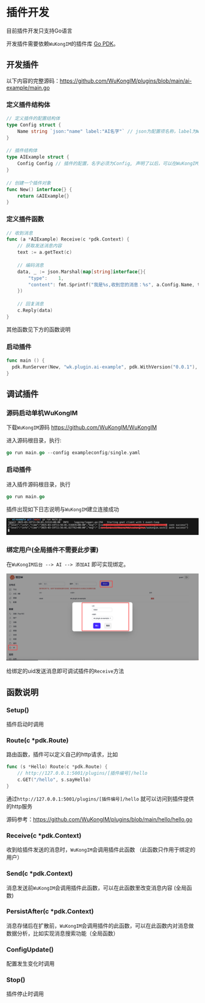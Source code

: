 # 插件开发

目前插件开发只支持Go语言

开发插件需要依赖`WuKongIM`的插件库 [Go PDK](https://github.com/WuKongIM/go-pdk)。

## 开发插件

以下内容的完整源码：https://github.com/WuKongIM/plugins/blob/main/ai-example/main.go

### 定义插件结构体

```go
// 定义插件的配置结构体
type Config struct {
	Name string `json:"name" label:"AI名字"` // json为配置项名称，label为WuKongIM后台显示的配置项名称
}

// 插件结构体
type AIExample struct {
	Config Config // 插件的配置，名字必须为Config, 声明了以后，可以在WuKongIM后台配置，WuKongIM后台配置后会自动填充Config的数据，从而在函数里可以直接使用Config里的属性
}

// 创建一个插件对象
func New() interface{} {
	return &AIExample{}
}
```

### 定义插件函数

```go
// 收到消息
func (a *AIExample) Receive(c *pdk.Context) {
    // 获取发送消息内容
	text := a.getText(c)

	// 编码消息
	data, _ := json.Marshal(map[string]interface{}{
		"type":    1,
		"content": fmt.Sprintf("我是%s,收到您的消息：%s", a.Config.Name, text),
	})

    // 回复消息
	c.Reply(data)
}
```
其他函数见下方的函数说明


### 启动插件

```go
func main () {
  pdk.RunServer(New, "wk.plugin.ai-example", pdk.WithVersion("0.0.1"), pdk.WithPriority(1))
}
```

## 调试插件

### 源码启动单机WuKongIM

下载`WuKongIM`源码 https://github.com/WuKongIM/WuKongIM

进入源码根目录，执行:

```go
go run main.go --config exampleconfig/single.yaml
```

### 启动插件

进入插件源码根目录，执行

```go
go run main.go
```
插件出现如下日志说明与`WuKongIM`建立连接成功

![图片](plugin-connect.png)

### 绑定用户(全局插件不需要此步骤)

在`WuKongIM后台 --> AI --> 添加AI` 即可实现绑定。

![图片](bind.png)

给绑定的uid发送消息即可调试插件的`Receive`方法

## 函数说明

### Setup()

插件启动时调用

### Route(c *pdk.Route) 

路由函数，插件可以定义自己的http请求，比如

```go
func (s *Hello) Route(c *pdk.Route) {
	// http://127.0.0.1:5001/plugins/[插件编号]/hello
	c.GET("/hello", s.sayHello)
}
```

通过`http://127.0.0.1:5001/plugins/[插件编号]/hello` 就可以访问到插件提供的http服务

源码参考：https://github.com/WuKongIM/plugins/blob/main/hello/hello.go

### Receive(c *pdk.Context)

收到给插件发送的消息时，`WuKongIM`会调用插件此函数 （此函数只作用于绑定的用户）

### Send(c *pdk.Context)

消息发送前`WuKongIM`会调用插件此函数，可以在此函数里改变消息内容 (全局函数)

### PersistAfter(c *pdk.Context)

消息存储后在扩散前，`WuKongIM`会调用插件的此函数，可以在此函数内对消息做数据分析，比如实现消息搜索功能（全局函数）

### ConfigUpdate()

 配置发生变化时调用

 ### Stop()

插件停止时调用
